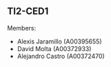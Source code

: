 ## TI2-CED1

Members:
- Alexis Jaramillo (A00395655)
- David Molta (A00372933)
- Alejandro Castro (A00372470)
